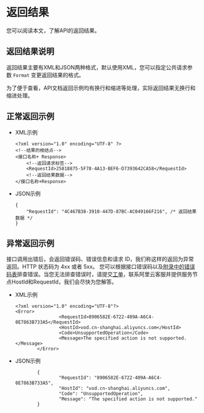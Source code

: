 返回结果 
=========================

您可以阅读本文，了解API的返回结果。

返回结果说明 
---------------------------

返回结果主要有XML和JSON两种格式，默认使用XML，您可以指定公共请求参数 `Format` 变更返回结果的格式。

为了便于查看，API文档返回示例均有换行和缩进等处理，实际返回结果无换行和缩进处理。

正常返回示例 
---------------------------

* XML示例

      <?xml version="1.0" encoding="UTF-8" ?>
      <!--结果的根结点-->
      <接口名称+ Response>
          <!--返回请求标签-->
          <RequestId>25818875-5F78-4A13-BEF6-D7393642CA58</RequestId>
          <!--返回结果数据-->
      </接口名称+Response>
                                      

  

* JSON示例

      {
          "RequestId": "4C467B38-3910-447D-87BC-AC049166F216", /* 返回结果数据 */
      }
                                      

  




异常返回示例 
---------------------------

接口调用出错后，会返回错误码、错误信息和请求 ID，我们称这样的返回为异常返回。HTTP 状态码为 4xx 或者 5xx。 您可以根据接口错误码以及[附录中的错误码表](/intl.zh-CN/服务端API/错误码表.md)排查错误。当您无法排查错误时，请提交[工单](https://selfservice.console.aliyun.com/ticket/category/vod/today)，联系阿里云客服并提供服务节点HostId和RequestId，我们会尽快为您解答。

* XML示例

      <?xml version="1.0" encoding="UTF-8"?> 
      <Error>
                      <RequestId>8906582E-6722-409A-A6C4-0E7863B733A5</RequestId> 
                      <HostId>vod.cn-shanghai.aliyuncs.com</HostId> 
                      <Code>UnsupportedOperation</Code>
                      <Message>The specified action is not supported.</Message>
              </Error>
                                              

  

* JSON示例

              {
                      "RequestId": "8906582E-6722-409A-A6C4-0E7863B733A5", 
                      "HostId": "vod.cn-shanghai.aliyuncs.com",
                      "Code": "UnsupportedOperation",
                      "Message": "The specified action is not supported."
              }
                                              

  



